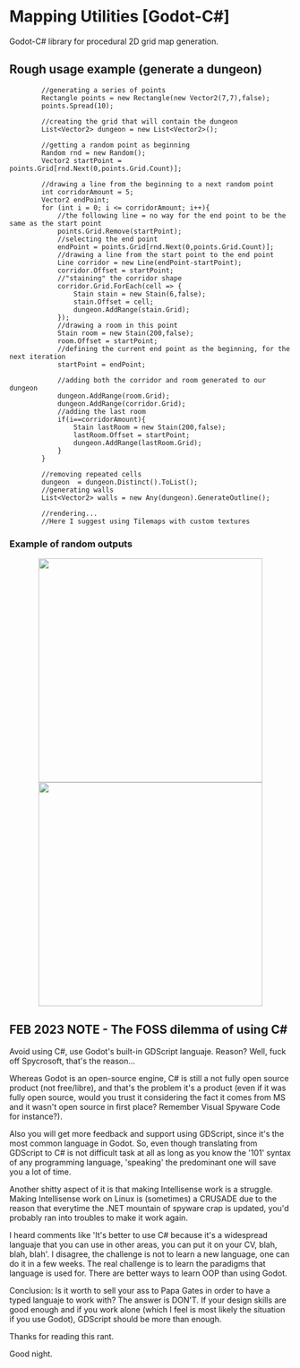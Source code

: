 # Mapping Utilities [Godot-C#]
Godot-C# library for procedural 2D grid map generation.

## Rough usage example (generate a dungeon)
```
		//generating a series of points
		Rectangle points = new Rectangle(new Vector2(7,7),false);
		points.Spread(10);

		//creating the grid that will contain the dungeon
		List<Vector2> dungeon = new List<Vector2>();

		//getting a random point as beginning
		Random rnd = new Random();
		Vector2 startPoint = points.Grid[rnd.Next(0,points.Grid.Count)];

		//drawing a line from the beginning to a next random point
		int corridorAmount = 5;
		Vector2 endPoint;
		for (int i = 0; i <= corridorAmount; i++){
			//the following line = no way for the end point to be the same as the start point
			points.Grid.Remove(startPoint);
			//selecting the end point
			endPoint = points.Grid[rnd.Next(0,points.Grid.Count)];
			//drawing a line from the start point to the end point
			Line corridor = new Line(endPoint-startPoint);
			corridor.Offset = startPoint;
			//"staining" the corridor shape
			corridor.Grid.ForEach(cell => {
				Stain stain = new Stain(6,false);
				stain.Offset = cell;
				dungeon.AddRange(stain.Grid);
			});
			//drawing a room in this point
			Stain room = new Stain(200,false);
			room.Offset = startPoint;
			//defining the current end point as the beginning, for the next iteration
			startPoint = endPoint;

			//adding both the corridor and room generated to our dungeon
			dungeon.AddRange(room.Grid);
			dungeon.AddRange(corridor.Grid);
			//adding the last room
			if(i==corridorAmount){ 
				Stain lastRoom = new Stain(200,false);
				lastRoom.Offset = startPoint;
				dungeon.AddRange(lastRoom.Grid);
			}
		}

		//removing repeated cells
		dungeon  = dungeon.Distinct().ToList();
		//generating walls
		List<Vector2> walls = new Any(dungeon).GenerateOutline();

		//rendering...
		//Here I suggest using Tilemaps with custom textures
```
### Example of random outputs
<p align="center">
	<img width="400" height="400" src="https://user-images.githubusercontent.com/47353542/158003020-0b9fb7e1-1037-4cdf-9126-c7a912780318.jpg">
	<img width="400" height="400" src="https://user-images.githubusercontent.com/47353542/158003022-da68ab6c-42e4-4eef-8834-9078ab6af0d8.jpg">
</p>

## FEB 2023 NOTE - The FOSS dilemma of using C#
<p>Avoid using C#, use Godot's built-in GDScript languaje. Reason? Well, fuck off Spycrosoft, that's the reason...</p>
<p>Whereas Godot is an open-source engine, C# is still a not fully open source product (not free/libre), and that's the problem it's a product (even if it was fully open source, would you trust it considering the fact it comes from MS and it wasn't open source in first place? Remember Visual Spyware Code for instance?).</p>
<p>Also you will get more feedback and support using GDScript, since it's the most common language in Godot. So, even though translating from GDScript to C# is not difficult task at all as long as you know the '101' syntax of any programming language, 'speaking' the predominant one will save you a lot of time.</p>
<p>Another shitty aspect of it is that making Intellisense work is a struggle. Making Intellisense work on Linux is (sometimes) a CRUSADE due to the reason that everytime the .NET mountain of spyware crap is updated, you'd probably ran into troubles to make it work again.</p>
<p>I heard comments like 'It's better to use C# because it's a widespread languaje that you can use in other areas, you can put it on your CV, blah, blah, blah'. I disagree, the challenge is not to learn a new language, one can do it in a few weeks. The real challenge is to learn the paradigms that language is used for. There are better ways to learn OOP than using Godot.</p>
<p>Conclusion: Is it worth to sell your ass to Papa Gates in order to have a typed languaje to work with? The answer is DON'T. If your design skills are good enough and if you work alone (which I feel is most likely the situation if you use Godot), GDScript should be more than enough.</p>
<p>Thanks for reading this rant.</p>
<p>Good night.</p>
